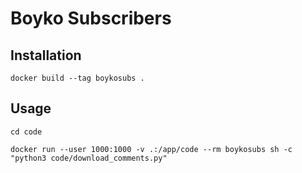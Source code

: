 # Boyko Subscribers

## Installation
`docker build --tag boykosubs .`

## Usage
`cd code`

`docker run --user 1000:1000 -v .:/app/code --rm boykosubs sh -c "python3 code/download_comments.py"`
